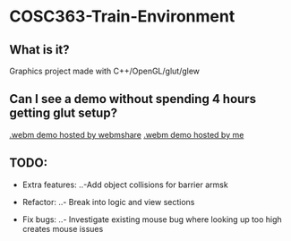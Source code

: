 # COSC363-Train-Environment

## What is it?
Graphics project made with C++/OpenGL/glut/glew

## Can I see a demo without spending 4 hours getting glut setup?
[.webm demo hosted by webmshare](https://webmshare.com/play/1MGxx)
[.webm demo hosted by me](http://carlkenny.com/media/train_c++_demo.webm)



## TODO:
- Extra features:
..-Add object collisions for barrier armsk

- Refactor:
..- Break into logic and view sections

- Fix bugs:
..- Investigate existing mouse bug where looking up too high creates mouse issues
